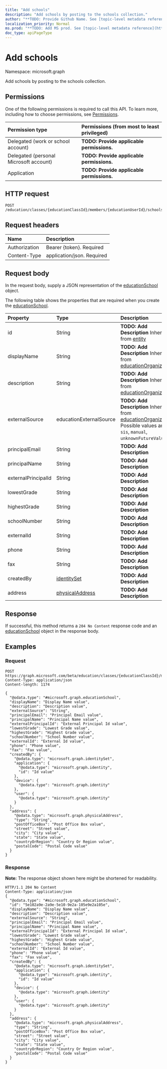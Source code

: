 ```yaml
---
title: "Add schools"
description: "Add schools by posting to the schools collection."
author: "**TODO: Provide Github Name. See [topic-level metadata reference](https://msgo.azurewebsites.net/add/document/guidelines/metadata.html#topic-level-metadata)**"
localization_priority: Normal
ms.prod: "**TODO: Add MS prod. See [topic-level metadata reference](https://msgo.azurewebsites.net/add/document/guidelines/metadata.html#topic-level-metadata)**"
doc_type: apiPageType
---
```


# Add schools

Namespace: microsoft.graph

Add schools by posting to the schools collection.

## Permissions
One of the following permissions is required to call this API. To learn more, including how to choose permissions, see [Permissions](/concepts/permissions-reference.md).

|Permission type|Permissions (from most to least privileged)|
|:---|:---|
|Delegated (work or school account)|**TODO: Provide applicable permissions.**|
|Delegated (personal Microsoft account)|**TODO: Provide applicable permissions.**|
|Application|**TODO: Provide applicable permissions.**|

## HTTP request
<!-- {
  "blockType": "ignored"
}
-->
``` http
POST /education/classes/{educationClassId}/members/{educationUserId}/schools/$ref
```

## Request headers
|Name|Description|
|:---|:---|
|Authorization|Bearer {token}. Required|
|Content-Type|application/json. Required|

## Request body
In the request body, supply a JSON representation of the [educationSchool](../resources/educationschool.md) object.

The following table shows the properties that are required when you create the [educationSchool](../resources/educationschool.md).

|Property|Type|Description|
|:---|:---|:---|
|id|String|**TODO: Add Description** Inherited from [entity](../resources/entity.md)|
|displayName|String|**TODO: Add Description** Inherited from [educationOrganization](../resources/educationorganization.md)|
|description|String|**TODO: Add Description** Inherited from [educationOrganization](../resources/educationorganization.md)|
|externalSource|educationExternalSource|**TODO: Add Description** Inherited from [educationOrganization](../resources/educationorganization.md). Possible values are: `sis`, `manual`, `unknownFutureValue`.|
|principalEmail|String|**TODO: Add Description**|
|principalName|String|**TODO: Add Description**|
|externalPrincipalId|String|**TODO: Add Description**|
|lowestGrade|String|**TODO: Add Description**|
|highestGrade|String|**TODO: Add Description**|
|schoolNumber|String|**TODO: Add Description**|
|externalId|String|**TODO: Add Description**|
|phone|String|**TODO: Add Description**|
|fax|String|**TODO: Add Description**|
|createdBy|[identitySet](../resources/identityset.md)|**TODO: Add Description**|
|address|[physicalAddress](../resources/physicaladdress.md)|**TODO: Add Description**|



## Response
If successful, this method returns a `204 No Content` response code and an [educationSchool](../resources/educationschool.md) object in the response body.

## Examples

### Request
<!-- {
  "blockType": "request",
  "name": "create_educationschool_from_"
}
-->
``` http
POST https://graph.microsoft.com/beta/education/classes/{educationClassId}/members/{educationUserId}/schools/$ref
Content-Type: application/json
Content-length: 1174

{
  "@odata.type": "#microsoft.graph.educationSchool",
  "displayName": "Display Name value",
  "description": "Description value",
  "externalSource": "String",
  "principalEmail": "Principal Email value",
  "principalName": "Principal Name value",
  "externalPrincipalId": "External Principal Id value",
  "lowestGrade": "Lowest Grade value",
  "highestGrade": "Highest Grade value",
  "schoolNumber": "School Number value",
  "externalId": "External Id value",
  "phone": "Phone value",
  "fax": "Fax value",
  "createdBy": {
    "@odata.type": "microsoft.graph.identitySet",
    "application": {
      "@odata.type": "microsoft.graph.identity",
      "id": "Id value"
    },
    "device": {
      "@odata.type": "microsoft.graph.identity"
    },
    "user": {
      "@odata.type": "microsoft.graph.identity"
    }
  },
  "address": {
    "@odata.type": "microsoft.graph.physicalAddress",
    "type": "String",
    "postOfficeBox": "Post Office Box value",
    "street": "Street value",
    "city": "City value",
    "state": "State value",
    "countryOrRegion": "Country Or Region value",
    "postalCode": "Postal Code value"
  }
}
```

### Response
**Note:** The response object shown here might be shortened for readability.
<!-- {
  "blockType": "response",
  "truncated": true,
  "@odata.type": "microsoft.graph.educationschool"
}
-->
``` http
HTTP/1.1 204 No Content
Content-Type: application/json
{
  "@odata.type": "#microsoft.graph.educationSchool",
  "id": "5e102a9e-2a9e-5e10-9e2a-105e9e2a105e",
  "displayName": "Display Name value",
  "description": "Description value",
  "externalSource": "String",
  "principalEmail": "Principal Email value",
  "principalName": "Principal Name value",
  "externalPrincipalId": "External Principal Id value",
  "lowestGrade": "Lowest Grade value",
  "highestGrade": "Highest Grade value",
  "schoolNumber": "School Number value",
  "externalId": "External Id value",
  "phone": "Phone value",
  "fax": "Fax value",
  "createdBy": {
    "@odata.type": "microsoft.graph.identitySet",
    "application": {
      "@odata.type": "microsoft.graph.identity",
      "id": "Id value"
    },
    "device": {
      "@odata.type": "microsoft.graph.identity"
    },
    "user": {
      "@odata.type": "microsoft.graph.identity"
    }
  },
  "address": {
    "@odata.type": "microsoft.graph.physicalAddress",
    "type": "String",
    "postOfficeBox": "Post Office Box value",
    "street": "Street value",
    "city": "City value",
    "state": "State value",
    "countryOrRegion": "Country Or Region value",
    "postalCode": "Postal Code value"
  }
}
```

